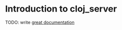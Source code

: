 # Introduction to cloj_server

TODO: write [great documentation](http://jacobian.org/writing/great-documentation/what-to-write/)
